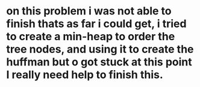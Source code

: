 # on this problem i was not able to finish thats as far i could get, i tried to create a min-heap to order the tree nodes, and using it to create the huffman but o got stuck at this point I really need help to finish this.
